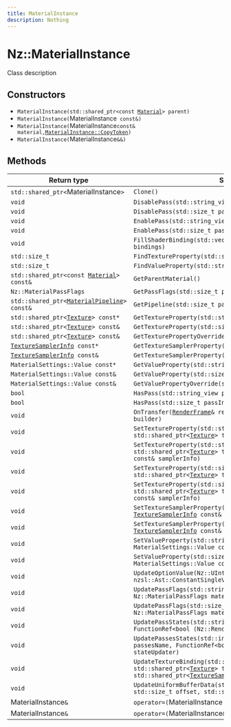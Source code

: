 ```yaml
---
title: MaterialInstance
description: Nothing
---
```


# Nz::MaterialInstance

Class description

## Constructors

- `MaterialInstance(std::shared_ptr<const `[`Material`](documentation/generated/Graphics/Material.md)`> parent)`
- `MaterialInstance(`MaterialInstance` const&)`
- `MaterialInstance(`MaterialInstance` const& material, `[`MaterialInstance::CopyToken`](documentation/generated/Graphics/MaterialInstance.CopyToken.md)`)`
- `MaterialInstance(`MaterialInstance`&&)`

## Methods

| Return type | Signature |
| ----------- | --------- |
| `std::shared_ptr<`MaterialInstance`>` | `Clone()` |
| `void` | `DisablePass(std::string_view passName)` |
| `void` | `DisablePass(std::size_t passIndex)` |
| `void` | `EnablePass(std::string_view passName, bool enable)` |
| `void` | `EnablePass(std::size_t passIndex, bool enable)` |
| `void` | `FillShaderBinding(std::vector<`[`ShaderBinding::Binding`](documentation/generated/Renderer/ShaderBinding.Binding.md)`>& bindings)` |
| `std::size_t` | `FindTextureProperty(std::string_view propertyName)` |
| `std::size_t` | `FindValueProperty(std::string_view propertyName)` |
| `std::shared_ptr<const `[`Material`](documentation/generated/Graphics/Material.md)`> const&` | `GetParentMaterial()` |
| `Nz::MaterialPassFlags` | `GetPassFlags(std::size_t passIndex)` |
| `std::shared_ptr<`[`MaterialPipeline`](documentation/generated/Graphics/MaterialPipeline.md)`> const&` | `GetPipeline(std::size_t passIndex)` |
| `std::shared_ptr<`[`Texture`](documentation/generated/Renderer/Texture.md)`> const*` | `GetTextureProperty(std::string_view propertyName)` |
| `std::shared_ptr<`[`Texture`](documentation/generated/Renderer/Texture.md)`> const&` | `GetTextureProperty(std::size_t textureIndex)` |
| `std::shared_ptr<`[`Texture`](documentation/generated/Renderer/Texture.md)`> const&` | `GetTexturePropertyOverride(std::size_t textureIndex)` |
| [`TextureSamplerInfo`](documentation/generated/Renderer/TextureSamplerInfo.md)` const*` | `GetTextureSamplerProperty(std::string_view propertyName)` |
| [`TextureSamplerInfo`](documentation/generated/Renderer/TextureSamplerInfo.md)` const&` | `GetTextureSamplerProperty(std::size_t textureIndex)` |
| `MaterialSettings::Value const*` | `GetValueProperty(std::string_view propertyName)` |
| `MaterialSettings::Value const&` | `GetValueProperty(std::size_t valueIndex)` |
| `MaterialSettings::Value const&` | `GetValuePropertyOverride(std::size_t valueIndex)` |
| `bool` | `HasPass(std::string_view passName)` |
| `bool` | `HasPass(std::size_t passIndex)` |
| `void` | `OnTransfer(`[`RenderFrame`](documentation/generated/Renderer/RenderFrame.md)`& renderFrame, `[`CommandBufferBuilder`](documentation/generated/Renderer/CommandBufferBuilder.md)`& builder)` |
| `void` | `SetTextureProperty(std::string_view propertyName, std::shared_ptr<`[`Texture`](documentation/generated/Renderer/Texture.md)`> texture)` |
| `void` | `SetTextureProperty(std::string_view propertyName, std::shared_ptr<`[`Texture`](documentation/generated/Renderer/Texture.md)`> texture, `[`TextureSamplerInfo`](documentation/generated/Renderer/TextureSamplerInfo.md)` const& samplerInfo)` |
| `void` | `SetTextureProperty(std::size_t textureIndex, std::shared_ptr<`[`Texture`](documentation/generated/Renderer/Texture.md)`> texture)` |
| `void` | `SetTextureProperty(std::size_t textureIndex, std::shared_ptr<`[`Texture`](documentation/generated/Renderer/Texture.md)`> texture, `[`TextureSamplerInfo`](documentation/generated/Renderer/TextureSamplerInfo.md)` const& samplerInfo)` |
| `void` | `SetTextureSamplerProperty(std::string_view propertyName, `[`TextureSamplerInfo`](documentation/generated/Renderer/TextureSamplerInfo.md)` const& samplerInfo)` |
| `void` | `SetTextureSamplerProperty(std::size_t textureIndex, `[`TextureSamplerInfo`](documentation/generated/Renderer/TextureSamplerInfo.md)` const& samplerInfo)` |
| `void` | `SetValueProperty(std::string_view propertyName, MaterialSettings::Value const& value)` |
| `void` | `SetValueProperty(std::size_t valueIndex, MaterialSettings::Value const& value)` |
| `void` | `UpdateOptionValue(Nz::UInt32 optionHash, nzsl::Ast::ConstantSingleValue const& value)` |
| `void` | `UpdatePassFlags(std::string_view passName, Nz::MaterialPassFlags materialFlags)` |
| `void` | `UpdatePassFlags(std::size_t passName, Nz::MaterialPassFlags materialFlags)` |
| `void` | `UpdatePassStates(std::string_view passName, FunctionRef<bool (Nz::RenderStates &)> stateUpdater)` |
| `void` | `UpdatePassesStates(std::initializer_list<std::string_view> passesName, FunctionRef<bool (Nz::RenderStates &)> stateUpdater)` |
| `void` | `UpdateTextureBinding(std::size_t textureBinding, std::shared_ptr<`[`Texture`](documentation/generated/Renderer/Texture.md)`> texture, std::shared_ptr<`[`TextureSampler`](documentation/generated/Renderer/TextureSampler.md)`> textureSampler)` |
| `void` | `UpdateUniformBufferData(std::size_t uniformBufferIndex, std::size_t offset, std::size_t size, void const* data)` |
| MaterialInstance`&` | `operator=(`MaterialInstance` const&)` |
| MaterialInstance`&` | `operator=(`MaterialInstance`&&)` |
